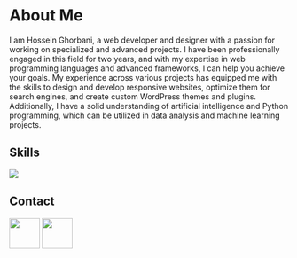 <div>
 <h1>About Me</h1>
 <p>I am Hossein Ghorbani, a web developer and designer with a passion for working on specialized and advanced projects. I have been professionally engaged in this field for two years, and with my expertise in web programming languages and advanced frameworks, I can help you achieve your goals. My experience across various projects has equipped me with the skills to design and develop responsive websites, optimize them for search engines, and create custom WordPress themes and plugins. Additionally, I have a solid understanding of artificial intelligence and Python programming, which can be utilized in data analysis and machine learning projects.</p>
 </div>

<div>
<h2>Skills</h3>
<img src='https://skillicons.dev/icons?i=py,aiscript,opencv,cmake,js,html,css,bootstrap&perline=4' />
</div>

<div>
 <h2>Contact</h2>
<a href="https://t.me/nicot_10"><img src="https://icons.veryicon.com/png/System/Captiva/web%20telegram.png" width="55" height="55" ></a>
<a href="https://hosseingh1068@gmail.com"><img src="https://img.freepik.com/premium-psd/3d-email-icon_578110-166.jpg" width="55" height="55" ></a>

</div>
